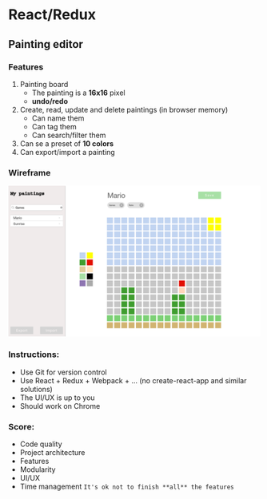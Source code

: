 # React/Redux

## Painting editor

### Features

1. Painting board
    - The painting is a **16x16** pixel
    - **undo/redo**
2. Create, read, update and delete paintings (in browser memory)
    - Can name them
    - Can tag them
    - Can search/filter them
3. Can se a preset of **10 colors**
4. Can export/import a painting

### Wireframe

<img src="./proto.png" width="600"/>


### Instructions:
 - Use Git for version control
 - Use React + Redux + Webpack + ... (no create-react-app and similar solutions)
 - The UI/UX is up to you
 - Should work on Chrome


### Score:
* Code quality
* Project architecture
* Features
* Modularity
* UI/UX
* Time management `It's ok not to finish **all** the features`
  

